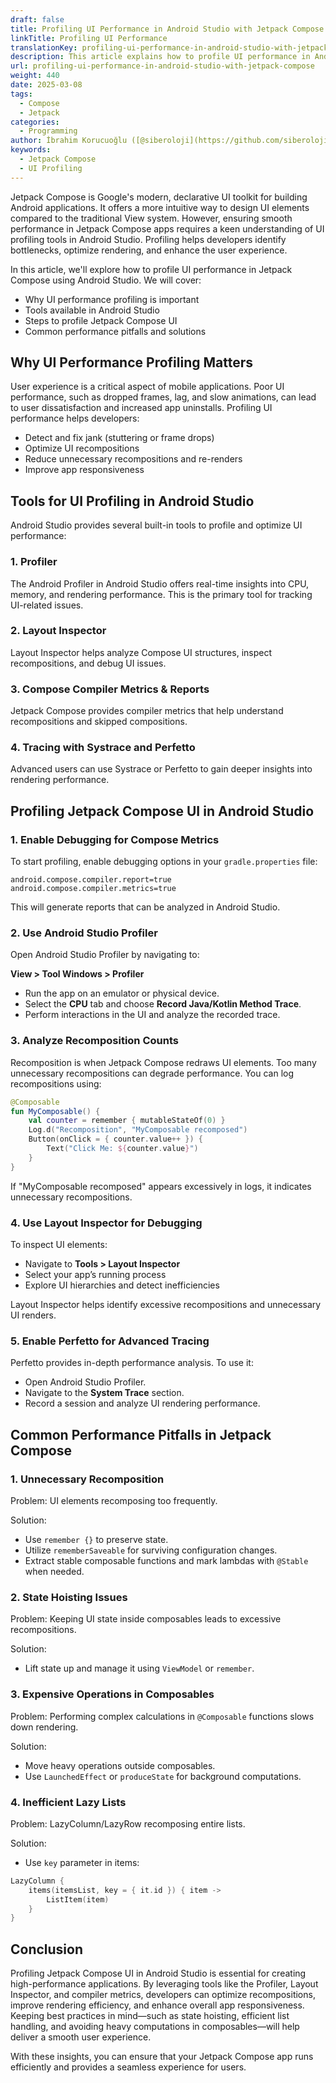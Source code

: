 ```yaml
---
draft: false
title: Profiling UI Performance in Android Studio with Jetpack Compose
linkTitle: Profiling UI Performance
translationKey: profiling-ui-performance-in-android-studio-with-jetpack-compose
description: This article explains how to profile UI performance in Android Studio with Jetpack Compose.
url: profiling-ui-performance-in-android-studio-with-jetpack-compose
weight: 440
date: 2025-03-08
tags:
  - Compose
  - Jetpack
categories:
  - Programming
author: İbrahim Korucuoğlu ([@siberoloji](https://github.com/siberoloji))
keywords:
  - Jetpack Compose
  - UI Profiling
---
```

Jetpack Compose is Google's modern, declarative UI toolkit for building Android applications. It offers a more intuitive way to design UI elements compared to the traditional View system. However, ensuring smooth performance in Jetpack Compose apps requires a keen understanding of UI profiling tools in Android Studio. Profiling helps developers identify bottlenecks, optimize rendering, and enhance the user experience.

In this article, we'll explore how to profile UI performance in Jetpack Compose using Android Studio. We will cover:

- Why UI performance profiling is important
- Tools available in Android Studio
- Steps to profile Jetpack Compose UI
- Common performance pitfalls and solutions

## Why UI Performance Profiling Matters

User experience is a critical aspect of mobile applications. Poor UI performance, such as dropped frames, lag, and slow animations, can lead to user dissatisfaction and increased app uninstalls. Profiling UI performance helps developers:

- Detect and fix jank (stuttering or frame drops)
- Optimize UI recompositions
- Reduce unnecessary recompositions and re-renders
- Improve app responsiveness

## Tools for UI Profiling in Android Studio

Android Studio provides several built-in tools to profile and optimize UI performance:

### 1. **Profiler**

The Android Profiler in Android Studio offers real-time insights into CPU, memory, and rendering performance. This is the primary tool for tracking UI-related issues.

### 2. **Layout Inspector**

Layout Inspector helps analyze Compose UI structures, inspect recompositions, and debug UI issues.

### 3. **Compose Compiler Metrics & Reports**

Jetpack Compose provides compiler metrics that help understand recompositions and skipped compositions.

### 4. **Tracing with Systrace and Perfetto**

Advanced users can use Systrace or Perfetto to gain deeper insights into rendering performance.

## Profiling Jetpack Compose UI in Android Studio

### 1. **Enable Debugging for Compose Metrics**

To start profiling, enable debugging options in your `gradle.properties` file:

```properties
android.compose.compiler.report=true
android.compose.compiler.metrics=true
```

This will generate reports that can be analyzed in Android Studio.

### 2. **Use Android Studio Profiler**

Open Android Studio Profiler by navigating to:

**View > Tool Windows > Profiler**

- Run the app on an emulator or physical device.
- Select the **CPU** tab and choose **Record Java/Kotlin Method Trace**.
- Perform interactions in the UI and analyze the recorded trace.

### 3. **Analyze Recomposition Counts**

Recomposition is when Jetpack Compose redraws UI elements. Too many unnecessary recompositions can degrade performance. You can log recompositions using:

```kotlin
@Composable
fun MyComposable() {
    val counter = remember { mutableStateOf(0) }
    Log.d("Recomposition", "MyComposable recomposed")
    Button(onClick = { counter.value++ }) {
        Text("Click Me: ${counter.value}")
    }
}
```

If "MyComposable recomposed" appears excessively in logs, it indicates unnecessary recompositions.

### 4. **Use Layout Inspector for Debugging**

To inspect UI elements:

- Navigate to **Tools > Layout Inspector**
- Select your app’s running process
- Explore UI hierarchies and detect inefficiencies

Layout Inspector helps identify excessive recompositions and unnecessary UI renders.

### 5. **Enable Perfetto for Advanced Tracing**

Perfetto provides in-depth performance analysis. To use it:

- Open Android Studio Profiler.
- Navigate to the **System Trace** section.
- Record a session and analyze UI rendering performance.

## Common Performance Pitfalls in Jetpack Compose

### 1. **Unnecessary Recomposition**

Problem: UI elements recomposing too frequently.

Solution:

- Use `remember {}` to preserve state.
- Utilize `rememberSaveable` for surviving configuration changes.
- Extract stable composable functions and mark lambdas with `@Stable` when needed.

### 2. **State Hoisting Issues**

Problem: Keeping UI state inside composables leads to excessive recompositions.

Solution:

- Lift state up and manage it using `ViewModel` or `remember`.

### 3. **Expensive Operations in Composables**

Problem: Performing complex calculations in `@Composable` functions slows down rendering.

Solution:

- Move heavy operations outside composables.
- Use `LaunchedEffect` or `produceState` for background computations.

### 4. **Inefficient Lazy Lists**

Problem: LazyColumn/LazyRow recomposing entire lists.

Solution:

- Use `key` parameter in items:

```kotlin
LazyColumn {
    items(itemsList, key = { it.id }) { item ->
        ListItem(item)
    }
}
```

## Conclusion

Profiling Jetpack Compose UI in Android Studio is essential for creating high-performance applications. By leveraging tools like the Profiler, Layout Inspector, and compiler metrics, developers can optimize recompositions, improve rendering efficiency, and enhance overall app responsiveness. Keeping best practices in mind—such as state hoisting, efficient list handling, and avoiding heavy computations in composables—will help deliver a smooth user experience.

With these insights, you can ensure that your Jetpack Compose app runs efficiently and provides a seamless experience for users.

